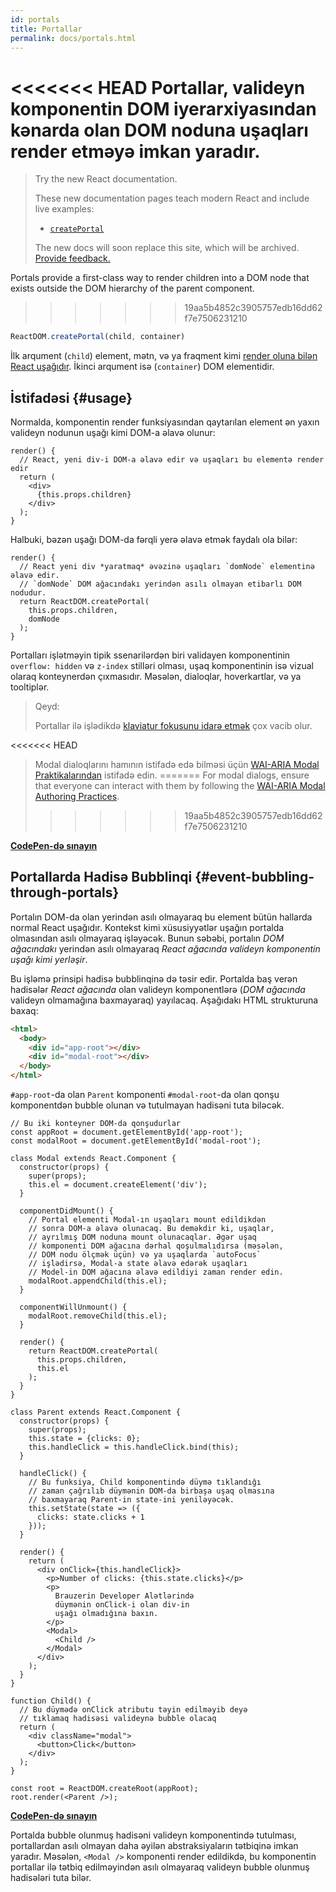 ```yaml
---
id: portals
title: Portallar
permalink: docs/portals.html
---
```


<<<<<<< HEAD
Portallar, valideyn komponentin DOM iyerarxiyasından kənarda olan DOM noduna uşaqları render etməyə imkan yaradır.  
=======
> Try the new React documentation.
> 
> These new documentation pages teach modern React and include live examples:
>
> - [`createPortal`](https://beta.reactjs.org/reference/react-dom/createPortal)
>
> The new docs will soon replace this site, which will be archived. [Provide feedback.](https://github.com/reactjs/reactjs.org/issues/3308)

Portals provide a first-class way to render children into a DOM node that exists outside the DOM hierarchy of the parent component.
>>>>>>> 19aa5b4852c3905757edb16dd62f7e7506231210

```js
ReactDOM.createPortal(child, container)
```

İlk arqument (`child`) element, mətn, və ya fraqment kimi [render oluna bilən React uşağıdır](/docs/react-component.html#render). İkinci arqument isə (`container`) DOM elementidir.

## İstifadəsi {#usage}

Normalda, komponentin render funksiyasından qaytarılan element ən yaxın valideyn nodunun uşağı kimi DOM-a əlavə olunur:

```js{4,6}
render() {
  // React, yeni div-i DOM-a əlavə edir və uşaqları bu elementə render edir
  return (
    <div>
      {this.props.children}
    </div>
  );
}
```

Halbuki, bəzən uşağı DOM-da fərqli yerə əlavə etmək faydalı ola bilər:

```js{6}
render() {
  // React yeni div *yaratmaq* əvəzinə uşaqları `domNode` elementinə əlavə edir.
  // `domNode` DOM ağacındakı yerindən asılı olmayan etibarlı DOM nodudur.
  return ReactDOM.createPortal(
    this.props.children,
    domNode
  );
}
```

Portalları işlətməyin tipik ssenarilərdən biri validayen komponentinin `overflow: hidden` və `z-index` stilləri olması, uşaq komponentinin isə vizual olaraq konteynerdən çıxmasıdır. Məsələn, dialoqlar, hoverkartlar, və ya tooltiplər.

> Qeyd:
>
> Portallar ilə işlədikdə [klaviatur fokusunu idarə etmək](/docs/accessibility.html#programmatically-managing-focus) çox vacib olur.
>
<<<<<<< HEAD
> Modal dialoqlarını hamının istifadə edə bilməsi üçün [WAI-ARIA Modal Praktikalarından](https://www.w3.org/TR/wai-aria-practices-1.1/#dialog_modal) istifadə edin.
=======
> For modal dialogs, ensure that everyone can interact with them by following the [WAI-ARIA Modal Authoring Practices](https://www.w3.org/WAI/ARIA/apg/patterns/dialogmodal/).
>>>>>>> 19aa5b4852c3905757edb16dd62f7e7506231210

[**CodePen-də sınayın**](https://codepen.io/gaearon/pen/yzMaBd)

## Portallarda Hadisə Bubblinqi {#event-bubbling-through-portals}

Portalın DOM-da olan yerindən asılı olmayaraq bu element bütün hallarda normal React uşağıdır. Kontekst kimi xüsusiyyətlər uşağın portalda olmasından asılı olmayaraq işləyəcək. Bunun səbəbi, portalın *DOM ağacındakı* yerindən asılı olmayaraq *React ağacında valideyn komponentin uşağı kimi yerləşir*.

Bu işləmə prinsipi hadisə bubblinqinə də təsir edir. Portalda baş verən hadisələr *React ağacında* olan valideyn komponentlərə (*DOM ağacında* valideyn olmamağına baxmayaraq) yayılacaq. Aşağıdakı HTML strukturuna baxaq:

```html
<html>
  <body>
    <div id="app-root"></div>
    <div id="modal-root"></div>
  </body>
</html>
```

`#app-root`-da olan `Parent` komponenti `#modal-root`-da olan qonşu komponentdən bubble olunan və tutulmayan hadisəni tuta biləcək.

```js{28-31,42-49,53,61-63,70-71,74}
// Bu iki konteyner DOM-da qonşudurlar
const appRoot = document.getElementById('app-root');
const modalRoot = document.getElementById('modal-root');

class Modal extends React.Component {
  constructor(props) {
    super(props);
    this.el = document.createElement('div');
  }

  componentDidMount() {
    // Portal elementi Modal-ın uşaqları mount edildikdən
    // sonra DOM-a əlavə olunacaq. Bu deməkdir ki, uşaqlar,
    // ayrılmış DOM noduna mount olunacaqlar. Əgər uşaq
    // komponenti DOM ağacına dərhal qoşulmalıdırsa (məsələn, 
    // DOM nodu ölçmək üçün) və ya uşaqlarda `autoFocus`
    // işlədirsə, Modal-a state əlavə edərək uşaqları
    // Model-in DOM ağacına əlavə edildiyi zaman render edin.
    modalRoot.appendChild(this.el);
  }

  componentWillUnmount() {
    modalRoot.removeChild(this.el);
  }

  render() {
    return ReactDOM.createPortal(
      this.props.children,
      this.el
    );
  }
}

class Parent extends React.Component {
  constructor(props) {
    super(props);
    this.state = {clicks: 0};
    this.handleClick = this.handleClick.bind(this);
  }

  handleClick() {
    // Bu funksiya, Child komponentində düymə tıklandığı
    // zaman çağrılıb düymənin DOM-da birbaşa uşaq olmasına
    // baxmayaraq Parent-in state-ini yeniləyəcək.
    this.setState(state => ({
      clicks: state.clicks + 1
    }));
  }

  render() {
    return (
      <div onClick={this.handleClick}>
        <p>Number of clicks: {this.state.clicks}</p>
        <p>
          Brauzerin Developer Alətlərində
          düymənin onClick-i olan div-in
          uşağı olmadığına baxın.
        </p>
        <Modal>
          <Child />
        </Modal>
      </div>
    );
  }
}

function Child() {
  // Bu düymədə onClick atributu təyin edilməyib deyə 
  // tıklamaq hadisəsi valideynə bubble olacaq
  return (
    <div className="modal">
      <button>Click</button>
    </div>
  );
}

const root = ReactDOM.createRoot(appRoot);
root.render(<Parent />);
```

[**CodePen-də sınayın**](https://codepen.io/gaearon/pen/jGBWpE)

Portalda bubble olunmuş hadisəni valideyn komponentində tutulması, portallardan asılı olmayan daha əyilən abstraksiyaların tətbiqinə imkan yaradır. Məsələn, `<Modal />` komponenti render edildikdə, bu komponentin portallar ilə tətbiq edilməyindən asılı olmayaraq valideyn bubble olunmuş hadisələri tuta bilər.
